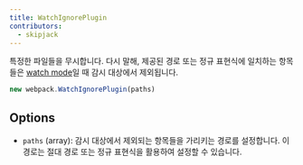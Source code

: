 ```yaml
---
title: WatchIgnorePlugin
contributors:
  - skipjack
---
```


<!-- Ignore the specified files, i.e. those matching the provided paths or regular expressions, while in [watch mode] -->
특정한 파일들을 무시합니다. 다시 말해, 제공된 경로 또는 정규 표현식에 일치하는 항목들은 [watch mode](/configuration/watch)일 때 감시 대상에서 제외됩니다.

``` javascript
new webpack.WatchIgnorePlugin(paths)
```


## Options

- `paths` (array): 감시 대상에서 제외되는 항목들을 가리키는 경로를 설정합니다. 이 경로는 절대 경로 또는 정규 표현식을 활용하여 설정할 수 있습니다.